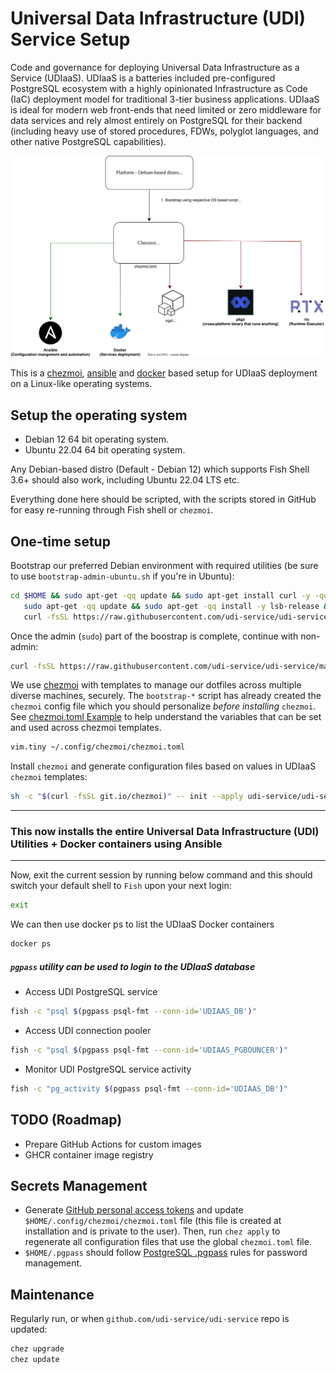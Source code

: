 # Universal Data Infrastructure (UDI) Service Setup

Code and governance for deploying Universal Data Infrastructure as a Service (UDIaaS). UDIaaS is a batteries included pre-configured PostgreSQL ecosystem with a highly opinionated Infrastructure as Code (IaC) deployment model for traditional 3-tier business applications. UDIaaS is ideal for modern web front-ends that need limited or zero middleware for data services and rely almost entirely on PostgreSQL for their backend (including heavy use of stored procedures, FDWs, polyglot languages, and other native PostgreSQL capabilities).

![Screenshot](support/docs/udi-service-architecture.drawio.svg)

This is a [chezmoi](https://www.chezmoi.io/), [ansible](https://www.ansible.com/) and [docker](https://www.docker.com/) based setup for UDIaaS deployment on a Linux-like operating systems. 

## Setup the operating system

- Debian 12 64 bit operating system.
- Ubuntu 22.04 64 bit operating system.
  
Any Debian-based distro (Default - Debian 12) which supports Fish Shell 3.6+ should also work, including Ubuntu 22.04 LTS etc.

Everything done here should be scripted, with the scripts stored in GitHub for easy re-running through Fish shell or `chezmoi`.

## One-time setup

Bootstrap our preferred Debian environment with required utilities (be sure to use `bootstrap-admin-ubuntu.sh` if you're in Ubuntu):

```bash
cd $HOME && sudo apt-get -qq update && sudo apt-get install curl -y -qq && \
   sudo apt-get -qq update && sudo apt-get -qq install -y lsb-release && \
   curl -fsSL https://raw.githubusercontent.com/udi-service/udi-service/main/bootstrap-admin-debian.sh | bash
```

Once the admin (`sudo`) part of the boostrap is complete, continue with non-admin:

```bash
curl -fsSL https://raw.githubusercontent.com/udi-service/udi-service/main/bootstrap-common.sh | bash
```

We use [chezmoi](https://www.chezmoi.io/) with templates to manage our dotfiles across multiple diverse machines, securely. The `bootstrap-*` script has already created the `chezmoi` config file which you should personalize _before installing_ `chezmoi`. See [chezmoi.toml Example](dot_config/chezmoi/chezmoi.toml.example) to help understand the variables that can be set and used across chezmoi templates.

```bash
vim.tiny ~/.config/chezmoi/chezmoi.toml
```

Install `chezmoi` and generate configuration files based on values in UDIaaS `chezmoi` templates:

```bash
sh -c "$(curl -fsSL git.io/chezmoi)" -- init --apply udi-service/udi-service
```
***
### This now installs the entire Universal Data Infrastructure (UDI) Utilities + Docker containers using Ansible
***

Now, exit the current session by running below command and this should switch your default shell to `Fish` upon your next login:

```bash
exit
```

We can then use docker ps to list the UDIaaS Docker containers

```bash
docker ps
```

#####  `pgpass` utility can be used to login to the UDIaaS database

- Access UDI PostgreSQL service

```bash
fish -c "psql $(pgpass psql-fmt --conn-id='UDIAAS_DB')"
```
- Access UDI connection pooler

```bash
fish -c "psql $(pgpass psql-fmt --conn-id='UDIAAS_PGBOUNCER')"
```

- Monitor UDI PostgreSQL service activity 

```bash
fish -c "pg_activity $(pgpass psql-fmt --conn-id='UDIAAS_DB')"
```

## TODO (Roadmap)

- Prepare GitHub Actions for custom images
- GHCR container image registry

## Secrets Management

* Generate [GitHub personal access tokens](https://github.com/settings/tokens) and update `$HOME/.config/chezmoi/chezmoi.toml` file (this file is created at installation and is private to the user). Then, run `chez apply` to regenerate all configuration files that use the global `chezmoi.toml` file.
* `$HOME/.pgpass` should follow [PostgreSQL .pgpass](https://tableplus.com/blog/2019/09/how-to-use-pgpass-in-postgresql.html) rules for password management.

## Maintenance

Regularly run, or when `github.com/udi-service/udi-service` repo is updated:

```bash
chez upgrade
chez update
```

